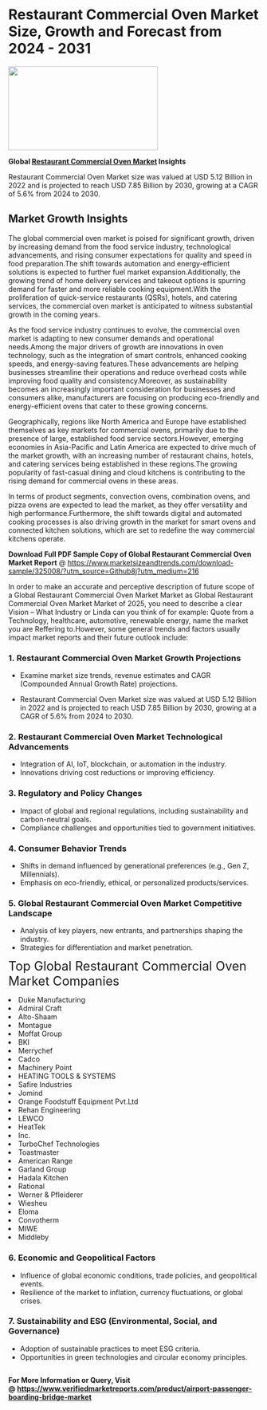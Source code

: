<H1>Restaurant Commercial Oven Market Size, Growth and Forecast from 2024 - 2031</H1><img class="aligncenter size-medium wp-image-584254" src="https://thirdeyenews.in/wp-content/uploads/2024/09/Global-Market-Research-300x168.jpeg" alt="" width="300" height="168" /><p><strong>Global&nbsp;<a href="https://www.marketsizeandtrends.com/download-sample/325008/?utm_source=Github8j?utm_medium=216">Restaurant Commercial Oven Market</a> Insights</strong></p><p>Restaurant Commercial Oven Market size was valued at USD 5.12 Billion in 2022 and is projected to reach USD 7.85 Billion by 2030, growing at a CAGR of 5.6% from 2024 to 2030.</p><p><h2>Market Growth Insights</h2> <p>The global commercial oven market is poised for significant growth, driven by increasing demand from the food service industry, technological advancements, and rising consumer expectations for quality and speed in food preparation.The shift towards automation and energy-efficient solutions is expected to further fuel market expansion.Additionally, the growing trend of home delivery services and takeout options is spurring demand for faster and more reliable cooking equipment.With the proliferation of quick-service restaurants (QSRs), hotels, and catering services, the commercial oven market is anticipated to witness substantial growth in the coming years.</p> <p>As the food service industry continues to evolve, the commercial oven market is adapting to new consumer demands and operational needs.Among the major drivers of growth are innovations in oven technology, such as the integration of smart controls, enhanced cooking speeds, and energy-saving features.These advancements are helping businesses streamline their operations and reduce overhead costs while improving food quality and consistency.Moreover, as sustainability becomes an increasingly important consideration for businesses and consumers alike, manufacturers are focusing on producing eco-friendly and energy-efficient ovens that cater to these growing concerns.</p> <p>Geographically, regions like North America and Europe have established themselves as key markets for commercial ovens, primarily due to the presence of large, established food service sectors.However, emerging economies in Asia-Pacific and Latin America are expected to drive much of the market growth, with an increasing number of restaurant chains, hotels, and catering services being established in these regions.The growing popularity of fast-casual dining and cloud kitchens is contributing to the rising demand for commercial ovens in these areas.</p> <p>In terms of product segments, convection ovens, combination ovens, and pizza ovens are expected to lead the market, as they offer versatility and high performance.Furthermore, the shift towards digital and automated cooking processes is also driving growth in the market for smart ovens and connected kitchen solutions, which are set to redefine the way commercial kitchens operate.</p> <p><span class=""><strong>Download Full PDF Sample Copy of Global Restaurant Commercial Oven Market Report</strong> @ <a href="https://www.marketsizeandtrends.com/download-sample/325008/?utm_source=Github8j?utm_medium=216" target="_blank">https://www.marketsizeandtrends.com/download-sample/325008/?utm_source=Github8j?utm_medium=216</a></span></p><p>In order to make an accurate and perceptive description of future scope of a Global&nbsp;Restaurant Commercial Oven Market Market as Global&nbsp;Restaurant Commercial Oven Market Market of 2025, you need to describe a clear Vision &ndash; What Industry or Linda can you think of for example: Quote from a Technology, healthcare, automotive, renewable energy, name the market you are Reffering to.However, some general trends and factors usually impact market reports and their future outlook include:</p><h3>1.&nbsp;<strong>Restaurant Commercial Oven Market Growth Projections</strong></h3><ul><li>Examine market size trends, revenue estimates and CAGR (Compounded Annual Growth Rate) projections.</li><li><p>Restaurant Commercial Oven Market size was valued at USD 5.12 Billion in 2022 and is projected to reach USD 7.85 Billion by 2030, growing at a CAGR of 5.6% from 2024 to 2030.</p></li></ul><h3>2.&nbsp;<strong>Restaurant Commercial Oven Market Technological Advancements</strong></h3><ul><li>Integration of AI, IoT, blockchain, or automation in the industry.</li><li>Innovations driving cost reductions or improving efficiency.</li></ul><h3>3.&nbsp;<strong>Regulatory and Policy Changes</strong></h3><ul><li>Impact of global and regional regulations, including sustainability and carbon-neutral goals.</li><li>Compliance challenges and opportunities tied to government initiatives.</li></ul><h3>4.&nbsp;<strong>Consumer Behavior Trends</strong></h3><ul><li>Shifts in demand influenced by generational preferences (e.g., Gen Z, Millennials).</li><li>Emphasis on eco-friendly, ethical, or personalized products/services.</li></ul><h3>5.&nbsp;<strong>Global Restaurant Commercial Oven Market Competitive Landscape</strong></h3><ul><li>Analysis of key players, new entrants, and partnerships shaping the industry.</li><li>Strategies for differentiation and market penetration.</li></ul><p data-pm-slice="1 1 []"><span style="color: inherit; font-family: inherit; font-size: 25px;">Top Global Restaurant Commercial Oven Market Companies</span></p><div class="" data-test-id=""><p><li>Duke Manufacturing</li><li> Admiral Craft</li><li> Alto-Shaam</li><li> Montague</li><li> Moffat Group</li><li> BKI</li><li> Merrychef</li><li> Cadco</li><li> Machinery Point</li><li> HEATING TOOLS & SYSTEMS</li><li> Safire Industries</li><li> Jomind</li><li> Orange Foodstuff Equipment Pvt.Ltd</li><li> Rehan Engineering</li><li> LEWCO</li><li> HeatTek</li><li> Inc.</li><li> TurboChef Technologies</li><li> Toastmaster</li><li> American Range</li><li> Garland Group</li><li> Hadala Kitchen</li><li> Rational</li><li> Werner & Pfleiderer</li><li> Wiesheu</li><li> Eloma</li><li> Convotherm</li><li> MIWE</li><li> Middleby</li></p></div><h3>6.&nbsp;<strong>Economic and Geopolitical Factors</strong></h3><ul><li>Influence of global economic conditions, trade policies, and geopolitical events.</li><li>Resilience of the market to inflation, currency fluctuations, or global crises.</li></ul><h3>7.&nbsp;<strong>Sustainability and ESG (Environmental, Social, and Governance)</strong></h3><ul><li>Adoption of sustainable practices to meet ESG criteria.</li><li>Opportunities in green technologies and circular economy principles.</li></ul><h2><strong style="font-size: 14px;">For More Information or Query, Visit @&nbsp;</strong><a style="background-color: #ffffff; font-size: 14px;" href="https://www.marketsizeandtrends.com/report/restaurant-commercial-oven-market/" target="_blank">https://www.verifiedmarketreports.com/product/airport-passenger-boarding-bridge-market</a></h2>